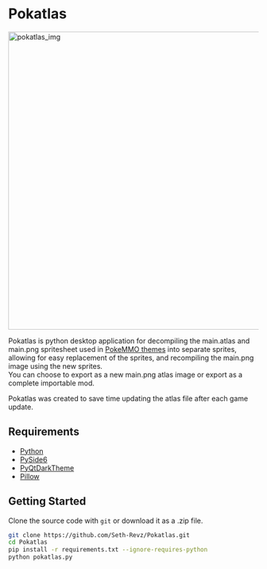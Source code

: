 Pokatlas
==========  

<img alt='pokatlas_img' width=600 src='https://github.com/Seth-Revz/Pokatlas/blob/main/.github/pokatlas.png'>  

Pokatlas is python desktop application for decompiling the main.atlas and main.png spritesheet used in [PokeMMO themes](https://forums.pokemmo.com/index.php?/forum/33-client-customization/) into separate sprites, allowing for easy replacement of the sprites, and recompiling the main.png image using the new sprites.  
You can choose to export as a new main.png atlas image or export as a complete importable mod.

Pokatlas was created to save time updating the atlas file after each game update.

## Requirements  

- [Python](https://www.python.org/downloads/)  
- [PySide6](https://pypi.org/project/PySide6/)  
- [PyQtDarkTheme](https://pypi.org/project/pyqtdarktheme/)  
- [Pillow](https://pypi.org/project/pillow/)  

## Getting Started  

Clone the source code with `git` or download it as a .zip file.  

```bash
git clone https://github.com/Seth-Revz/Pokatlas.git
cd Pokatlas
pip install -r requirements.txt --ignore-requires-python
python pokatlas.py
```  
